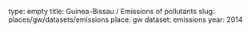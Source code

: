 type: empty
title: Guinea-Bissau / Emissions of pollutants
slug: places/gw/datasets/emissions
place: gw
dataset: emissions
year: 2014
